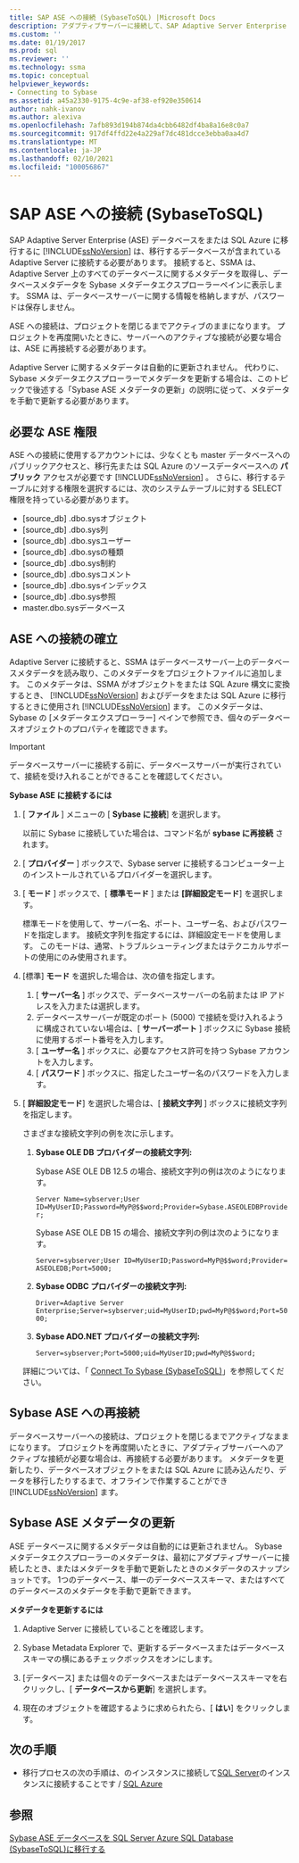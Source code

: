 ```yaml
---
title: SAP ASE への接続 (SybaseToSQL) |Microsoft Docs
description: アダプティブサーバーに接続して、SAP Adaptive Server Enterprise (ASE) データベースを SQL Server または Azure SQL Database に移行する方法について説明します。
ms.custom: ''
ms.date: 01/19/2017
ms.prod: sql
ms.reviewer: ''
ms.technology: ssma
ms.topic: conceptual
helpviewer_keywords:
- Connecting to Sybase
ms.assetid: a45a2330-9175-4c9e-af38-ef920e350614
author: nahk-ivanov
ms.author: alexiva
ms.openlocfilehash: 7afb893d194b874da4cbb6482df4ba8a16e8c0a7
ms.sourcegitcommit: 917df4ffd22e4a229af7dc481dcce3ebba0aa4d7
ms.translationtype: MT
ms.contentlocale: ja-JP
ms.lasthandoff: 02/10/2021
ms.locfileid: "100056867"
---
```

# <a name="connecting-to-sap-ase-sybasetosql"></a>SAP ASE への接続 (SybaseToSQL)

SAP Adaptive Server Enterprise (ASE) データベースをまたは SQL Azure に移行するに [!INCLUDE[ssNoVersion](../../includes/ssnoversion-md.md)] は、移行するデータベースが含まれている Adaptive Server に接続する必要があります。 接続すると、SSMA は、Adaptive Server 上のすべてのデータベースに関するメタデータを取得し、データベースメタデータを Sybase メタデータエクスプローラーペインに表示します。 SSMA は、データベースサーバーに関する情報を格納しますが、パスワードは保存しません。  
  
ASE への接続は、プロジェクトを閉じるまでアクティブのままになります。 プロジェクトを再度開いたときに、サーバーへのアクティブな接続が必要な場合は、ASE に再接続する必要があります。  
  
Adaptive Server に関するメタデータは自動的に更新されません。 代わりに、Sybase メタデータエクスプローラーでメタデータを更新する場合は、このトピックで後述する「Sybase ASE メタデータの更新」の説明に従って、メタデータを手動で更新する必要があります。  
  
## <a name="required-ase-permissions"></a>必要な ASE 権限

ASE への接続に使用するアカウントには、少なくとも master データベースへのパブリックアクセスと、移行先または SQL Azure のソースデータベースへの **パブリック** アクセスが必要です [!INCLUDE[ssNoVersion](../../includes/ssnoversion-md.md)] 。 さらに、移行するテーブルに対する権限を選択するには、次のシステムテーブルに対する SELECT 権限を持っている必要があります。  
  
- [source_db] .dbo.sysオブジェクト  
- [source_db] .dbo.sys列  
- [source_db] .dbo.sysユーザー  
- [source_db] .dbo.sysの種類  
- [source_db] .dbo.sys制約  
- [source_db] .dbo.sysコメント  
- [source_db] .dbo.sysインデックス  
- [source_db] .dbo.sys参照  
- master.dbo.sysデータベース  
  
## <a name="establishing-a-connection-to-ase"></a>ASE への接続の確立

Adaptive Server に接続すると、SSMA はデータベースサーバー上のデータベースメタデータを読み取り、このメタデータをプロジェクトファイルに追加します。 このメタデータは、SSMA がオブジェクトをまたは SQL Azure 構文に変換するとき、 [!INCLUDE[ssNoVersion](../../includes/ssnoversion-md.md)] およびデータをまたは SQL Azure に移行するときに使用され [!INCLUDE[ssNoVersion](../../includes/ssnoversion-md.md)] ます。 このメタデータは、Sybase の [メタデータエクスプローラー] ペインで参照でき、個々のデータベースオブジェクトのプロパティを確認できます。  
  
> [!IMPORTANT]  
> データベースサーバーに接続する前に、データベースサーバーが実行されていて、接続を受け入れることができることを確認してください。  
  
**Sybase ASE に接続するには**
  
1. [ **ファイル** ] メニューの [ **Sybase に接続**] を選択します。  
  
   以前に Sybase に接続していた場合は、コマンド名が **sybase に再接続** されます。  
  
2. [ **プロバイダー** ] ボックスで、Sybase server に接続するコンピューター上のインストールされているプロバイダーを選択します。  
  
3. [ **モード** ] ボックスで、[ **標準モード** ] または **[詳細設定モード**] を選択します。  
  
   標準モードを使用して、サーバー名、ポート、ユーザー名、およびパスワードを指定します。 接続文字列を指定するには、詳細設定モードを使用します。 このモードは、通常、トラブルシューティングまたはテクニカルサポートの使用にのみ使用されます。  
  
4. [標準] **モード** を選択した場合は、次の値を指定します。  
  
    1. [ **サーバー名** ] ボックスで、データベースサーバーの名前または IP アドレスを入力または選択します。  
    2. データベースサーバーが既定のポート (5000) で接続を受け入れるように構成されていない場合は、[ **サーバーポート** ] ボックスに Sybase 接続に使用するポート番号を入力します。  
    3. [ **ユーザー名** ] ボックスに、必要なアクセス許可を持つ Sybase アカウントを入力します。  
    4. [ **パスワード** ] ボックスに、指定したユーザー名のパスワードを入力します。  
  
5. [ **詳細設定モード**] を選択した場合は、[ **接続文字列** ] ボックスに接続文字列を指定します。  
  
    さまざまな接続文字列の例を次に示します。  
  
    1. **Sybase OLE DB プロバイダーの接続文字列:**  
  
        Sybase ASE OLE DB 12.5 の場合、接続文字列の例は次のようになります。  
  
        `Server Name=sybserver;User ID=MyUserID;Password=MyP@$$word;Provider=Sybase.ASEOLEDBProvider;`  
  
        Sybase ASE OLE DB 15 の場合、接続文字列の例は次のようになります。  
  
        `Server=sybserver;User ID=MyUserID;Password=MyP@$$word;Provider= ASEOLEDB;Port=5000;`  
  
    2. **Sybase ODBC プロバイダーの接続文字列:**  
  
       `Driver=Adaptive Server Enterprise;Server=sybserver;uid=MyUserID;pwd=MyP@$$word;Port=5000;`  
  
    3. **Sybase ADO.NET プロバイダーの接続文字列:**  
  
       `Server=sybserver;Port=5000;uid=MyUserID;pwd=MyP@$$word;`  
  
    詳細については、「 [Connect To Sybase &#40;SybaseToSQL&#41;](../../ssma/sybase/connect-to-sybase-sybasetosql.md)」を参照してください。  
  
## <a name="reconnecting-to-sybase-ase"></a>Sybase ASE への再接続

データベースサーバーへの接続は、プロジェクトを閉じるまでアクティブなままになります。 プロジェクトを再度開いたときに、アダプティブサーバーへのアクティブな接続が必要な場合は、再接続する必要があります。 メタデータを更新したり、データベースオブジェクトをまたは SQL Azure に読み込んだり、データを移行したりするまで、オフラインで作業することができ [!INCLUDE[ssNoVersion](../../includes/ssnoversion-md.md)] ます。  
  
## <a name="refreshing-sybase-ase-metadata"></a>Sybase ASE メタデータの更新

ASE データベースに関するメタデータは自動的には更新されません。 Sybase メタデータエクスプローラーのメタデータは、最初にアダプティブサーバーに接続したとき、またはメタデータを手動で更新したときのメタデータのスナップショットです。 1つのデータベース、単一のデータベーススキーマ、またはすべてのデータベースのメタデータを手動で更新できます。  
  
**メタデータを更新するには**
  
1. Adaptive Server に接続していることを確認します。  
  
2. Sybase Metadata Explorer で、更新するデータベースまたはデータベーススキーマの横にあるチェックボックスをオンにします。  
  
3. [データベース] または個々のデータベースまたはデータベーススキーマを右クリックし、[ **データベースから更新**] を選択します。  
  
4. 現在のオブジェクトを確認するように求められたら、[ **はい**] をクリックします。  
  
## <a name="next-step"></a>次の手順  
  
- 移行プロセスの次の手順は、のインスタンスに接続して[SQL Server](connecting-to-sql-server-sybasetosql.md)のインスタンスに接続することです  /  [SQL Azure](connecting-to-azure-sql-db-sybasetosql.md)  
  
## <a name="see-also"></a>参照

[Sybase ASE データベースを SQL Server Azure SQL Database &#40;SybaseToSQL&#41;に移行する ](../../ssma/sybase/migrating-sybase-ase-databases-to-sql-server-azure-sql-db-sybasetosql.md)  
